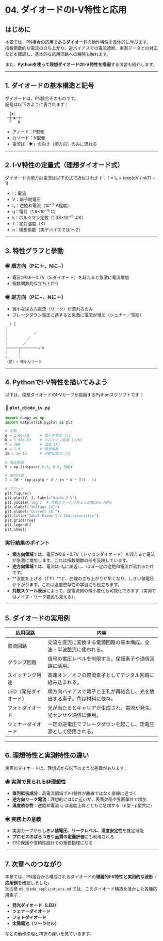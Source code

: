 # 04. ダイオードのI-V特性と応用

## はじめに

本章では、PN接合の応用である**ダイオード**の動作特性を具体的に学びます。  
指数関数的な電流の立ち上がり、逆バイアスでの電流遮断、実測データとの対応などを確認し、基本的な応用回路への展開も触れます。

また、**Pythonを使って理想ダイオードのI-V特性を描画**する演習も紹介します。

---

## 1. ダイオードの基本構造と記号

ダイオードは、PN接合そのものです。  
記号は以下のように表されます：
```
  │▶│
 ─┼─▶─┼─
  P   N
```
- アノード：P型側
- カソード：N型側
- 電流は「▶」の向き（順方向）のみに流れる

---

## 2. I-V特性の定量式（理想ダイオード式）

ダイオードの順方向電流は以下の式で近似されます：
I = I₀ × (exp(qV / nkT) − 1)

- I：電流
- V：端子間電圧
- I₀：逆飽和電流（10⁻¹² A程度）
- q：電荷（1.6×10⁻¹⁹ C）
- k：ボルツマン定数（1.38×10⁻²³ J/K）
- T：絶対温度（K）
- n：理想係数（実デバイスでは1〜2）

---

## 3. 特性グラフと挙動

### ◉ 順方向（Pに＋、Nに−）

- 電圧が0.6〜0.7V（Siダイオード）を超えると急激に電流増加
- 指数関数的な立ち上がり

### ◉ 逆方向（Pに−、Nに＋）

- 微小な逆方向電流（リーク）が流れるのみ
- ブレークダウン電圧に達すると急激に電流が増加（ツェナー／雪崩）
```
  ↑ I
│
│            ／
│         ／
│       ／
│─────┬────────→ V
│     │
↓     │
（逆）→ 微小なリーク
```
---

## 4. PythonでI-V特性を描いてみよう

以下は、理想ダイオードのI-Vカーブを描画するPythonスクリプトです：

### 🔧 `plot_diode_iv.py`

```python
import numpy as np
import matplotlib.pyplot as plt

# 定数
q = 1.6e-19     # 電子の電荷 [C]
k = 1.38e-23    # ボルツマン定数 [J/K]
T = 300         # 温度 [K]
n = 1.0         # 理想係数
I0 = 1e-12      # 逆飽和電流 [A]

# 電圧範囲
V = np.linspace(-0.5, 0.8, 500)

# 電流計算
I = I0 * (np.exp(q * V / (n * k * T)) - 1)

# プロット
plt.figure()
plt.plot(V, I, label="Diode I-V")
plt.yscale('log')  # 対数スケールで見ると逆電流も可視化
plt.xlabel("Voltage [V]")
plt.ylabel("Current [A]")
plt.title("Ideal Diode I-V Characteristic")
plt.grid(True)
plt.legend()
plt.show()
```

### 実行結果のポイント

- **順方向領域**では、電圧が0.6〜0.7V（シリコンダイオード）を超えると電流が急激に増加します。これは指数関数の形を反映しています。
- **逆方向領域**では、電流は−I₀に漸近し、ほぼ一定の逆飽和電流が流れるだけです。
- **温度を上げる（T↑）**と、曲線の立ち上がりが早くなり、しきい値電圧が下がります。これは温度依存性の学習にも役立ちます。
- **対数スケール表示**によって、逆電流側の微小変化も可視化できます（実測ではノイズ・リーク要因も見える）。

---

## 5. ダイオードの実用例

| 応用回路        | 内容                                                     |
|-----------------|----------------------------------------------------------|
| 整流回路        | 交流を直流に変換する電源回路の基本構成。全波・半波整流に使われる。 |
| クランプ回路    | 信号の電圧レベルを制限する。保護素子や通信回路に活用。           |
| スイッチング用途 | 高速オン／オフの整流素子としてデジタル回路に組み込まれる。       |
| LED（発光ダイオード） | 順方向バイアスで電子と正孔が再結合し、光を放出する素子。色は材料に依存。 |
| フォトダイオード | 光が当たるとキャリアが生成され、電流が発生。光センサや通信に使用。     |
| ツェナーダイオード | 一定の逆電圧でブレークダウンを起こし、定電圧源として使用される。        |

---

## 6. 理想特性と実測特性の違い

実際のダイオードは、理想式から以下のような差異があります：

### ◉ 実測で見られる非理想性

- **直列抵抗成分**：高電流領域でV-I特性が曲線ではなく直線に近づく
- **逆方向リーク電流**：理想的には0に近いが、表面欠陥や界面準位で増加
- **温度依存性**：逆飽和電流 I₀ は温度上昇とともに急増する（n型・p型共に）

### ◉ 実務上の意義

- 実測カーブから**しきい値電圧、リークレベル、温度安定性**を推定可能
- **プロセスのばらつき**や**品質の定量評価**にも利用される
- ESD保護や信頼性設計での重要指標になる

---

## 7. 次章へのつながり

本章では、PN接合から構成されるダイオードの**理論的I-V特性と実用的な波形・応用例**を確認しました。  
次の章 `05_diode_applications.md` では、このダイオード構造を活かした各種応用素子：

- **発光ダイオード（LED）**
- **ツェナーダイオード**
- **フォトダイオード**
- **太陽電池（ソーラセル）**

などの動作原理と構造の違いを見ていきます。
